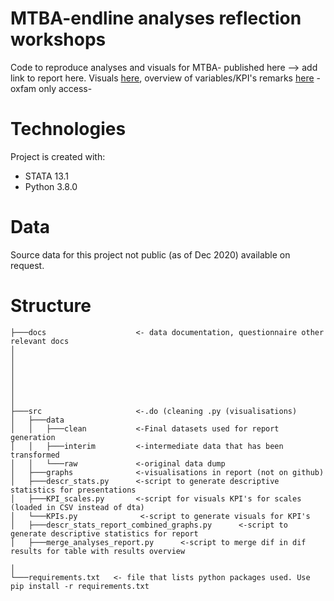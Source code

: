 # MTBA-endline analyses reflection workshops

Code to reproduce analyses and visuals for MTBA- published here <add link> --> add link to report here. Visuals [here](https://oxfam.box.com/s/u1gbv1prb8w0ia855mx5t4493fu762h2), overview of variables/KPI's remarks [here](https://oxfam.box.com/s/mfs6vpucwp8ucaw45a617clu2qjzfz9g) -oxfam only access-

# Technologies
Project is created with: 
- STATA 13.1
- Python 3.8.0 

# Data
Source data for this project not public (as of Dec 2020) available on request.

# Structure
```
├───docs                    <- data documentation, questionnaire other relevant docs
│   
│          
│   
│      
│      
│      
│   
├───src                     <-.do (cleaning .py (visualisations) 
│   ├───data                 
│   │   ├───clean           <-Final datasets used for report generation  
│   │   ├───interim         <-intermediate data that has been transformed 
│   │   └───raw             <-original data dump         
│   ├───graphs              <-visualisations in report (not on github)
│   ├───descr_stats.py      <-script to generate descriptive statistics for presentations
│   ├───KPI_scales.py       <-script for visuals KPI's for scales (loaded in CSV instead of dta)
│   └───KPIs.py              <-script to generate visuals for KPI's
│   ├───descr_stats_report_combined_graphs.py      <-script to generate descriptive statistics for report
│   ├───merge_analyses_report.py      <-script to merge dif in dif results for table with results overview

│
└───requirements.txt   <- file that lists python packages used. Use pip install -r requirements.txt
```






